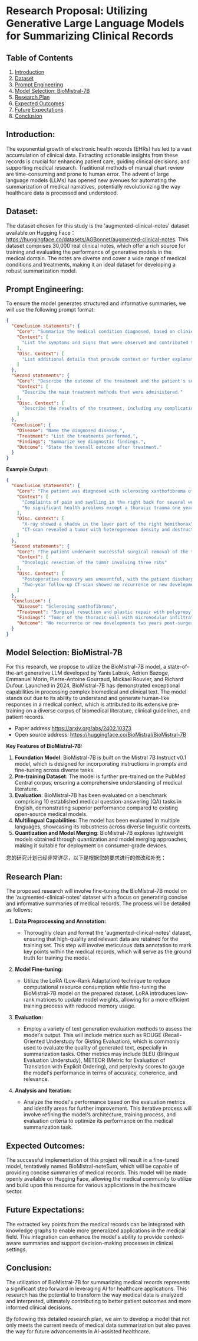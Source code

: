 # Research Proposal: Utilizing Generative Large Language Models for Summarizing Clinical Records

## Table of Contents

1. [Introduction](#introduction)
2. [Dataset](#dataset)
3. [Prompt Engineering](#prompt-engineering)
4. [Model Selection: BioMistral-7B](#model-selection)
5. [Research Plan](#research-plan)
6. [Expected Outcomes](#expected-outcomes)
7. [Future Expectations](#future-expectations)
8. [Conclusion](#conclusion)

## Introduction:
The exponential growth of electronic health records (EHRs) has led to a vast accumulation of clinical data. Extracting actionable insights from these records is crucial for enhancing patient care, guiding clinical decisions, and supporting medical research. Traditional methods of manual chart review are time-consuming and prone to human error. The advent of large language models (LLMs) has opened new avenues for automating the summarization of medical narratives, potentially revolutionizing the way healthcare data is processed and understood.

## Dataset:
The dataset chosen for this study is the 'augmented-clinical-notes' dataset available on Hugging Face：https://huggingface.co/datasets/AGBonnet/augmented-clinical-notes. This dataset comprises 30,000 real clinical notes, which offer a rich source for training and evaluating the performance of generative models in the medical domain. The notes are diverse and cover a wide range of medical conditions and treatments, making it an ideal dataset for developing a robust summarization model.

## Prompt Engineering:
To ensure the model generates structured and informative summaries, we will use the following prompt format:

```json
{
  "Conclusion statements": {
    "Core": "Summarize the medical condition diagnosed, based on clinical findings and diagnostic tests.",
    "Context": [
      "List the symptoms and signs that were observed and contributed to the diagnosis."
    ],
    "Disc. Context": [
      "List additional details that provide context or further explanation of the diagnosis."
    ]
  },
  "Second statements": {
    "Core": "Describe the outcome of the treatment and the patient's subsequent health status.",
    "Context": [
      "Describe the main treatment methods that were administered."
    ],
    "Disc. Context": [
      "Describe the results of the treatment, including any complications or improvements."
    ]
  },
  "Conclusion": {
    "Disease": "Name the diagnosed disease.",
    "Treatment": "List the treatments performed.",
    "Findings": "Summarize key diagnostic findings.",
    "Outcome": "State the overall outcome after treatment."
  }
}
```

**Example Output:**
```json
{
  "Conclusion statements": {
    "Core": "The patient was diagnosed with sclerosing xanthofibroma of the thoracic wall, a benign tumor with distinct clinical and radiological features.",
    "Context": [
      "Complaints of pain and swelling in the right back for several weeks",
      "No significant health problems except a thoracic trauma one year prior"
    ],
    "Disc. Context": [
      "X-ray showed a shadow in the lower part of the right hemithorax",
      "CT-scan revealed a tumor with heterogeneous density and destruction of the 9th rib"
    ]
  },
  "Second statements": {
    "Core": "The patient underwent successful surgical removal of the tumor and showed no signs of recurrence two years post-surgery.",
    "Context": [
      "Oncologic resection of the tumor involving three ribs"
    ],
    "Disc. Context": [
      "Postoperative recovery was uneventful, with the patient discharged in good condition",
      "Two-year follow-up CT-scan showed no recurrence or new developments"
    ]
  },
  "Conclusion": {
    "Disease": "Sclerosing xanthofibroma",
    "Treatment": "Surgical resection and plastic repair with polypropylene mesh",
    "Findings": "Tumor of the thoracic wall with micronodular infiltrations in both lungs",
    "Outcome": "No recurrence or new developments two years post-surgery, patient returned to work one month after surgery"
  }
}
```

## Model Selection: BioMistral-7B
For this research, we propose to utilize the BioMistral-7B model, a state-of-the-art generative LLM developed by Yanis Labrak, Adrien Bazoge, Emmanuel Morin, Pierre-Antoine Gourraud, Mickael Rouvier, and Richard Dufour. Launched in 2024, BioMistral-7B has demonstrated exceptional capabilities in processing complex biomedical and clinical text. The model stands out due to its ability to understand and generate human-like responses in a medical context, which is attributed to its extensive pre-training on a diverse corpus of biomedical literature, clinical guidelines, and patient records.  
- Paper address:https://arxiv.org/abs/2402.10373
- Open source address: https://huggingface.co/BioMistral/BioMistral-7B

**Key Features of BioMistral-7B:**
1. **Foundation Model**: BioMistral-7B is built on the Mistral 7B Instruct v0.1 model, which is designed for incorporating instructions in prompts and fine-tuning across diverse tasks.
2. **Pre-training Dataset**: The model is further pre-trained on the PubMed Central corpus, ensuring a comprehensive understanding of medical literature.
3. **Evaluation**: BioMistral-7B has been evaluated on a benchmark comprising 10 established medical question-answering (QA) tasks in English, demonstrating superior performance compared to existing open-source medical models.
4. **Multilingual Capabilities**: The model has been evaluated in multiple languages, showcasing its robustness across diverse linguistic contexts.
5. **Quantization and Model Merging**: BioMistral-7B explores lightweight models obtained through quantization and model merging approaches, making it suitable for deployment on consumer-grade devices.

您的研究计划已经非常详尽，以下是根据您的要求进行的修改和补充：

## Research Plan:
The proposed research will involve fine-tuning the BioMistral-7B model on the 'augmented-clinical-notes' dataset with a focus on generating concise and informative summaries of medical records. The process will be detailed as follows:

1. **Data Preprocessing and Annotation:**
   - Thoroughly clean and format the 'augmented-clinical-notes' dataset, ensuring that high-quality and relevant data are retained for the training set. This step will involve meticulous data annotation to mark key points within the medical records, which will serve as the ground truth for training the model.

2. **Model Fine-tuning:**
   - Utilize the LoRA (Low-Rank Adaptation) technique to reduce computational resource consumption while fine-tuning the BioMistral-7B model on the prepared dataset. LoRA introduces low-rank matrices to update model weights, allowing for a more efficient training process with reduced memory usage.

3. **Evaluation:**
   - Employ a variety of text generation evaluation methods to assess the model's output. This will include metrics such as ROUGE (Recall-Oriented Understudy for Gisting Evaluation), which is commonly used to evaluate the quality of generated text, especially in summarization tasks. Other metrics may include BLEU (Bilingual Evaluation Understudy), METEOR (Metric for Evaluation of Translation with Explicit Ordering), and perplexity scores to gauge the model's performance in terms of accuracy, coherence, and relevance.

4. **Analysis and Iteration:**
   - Analyze the model's performance based on the evaluation metrics and identify areas for further improvement. This iterative process will involve refining the model's architecture, training process, and evaluation criteria to optimize its performance on the medical summarization task.

## Expected Outcomes:
The successful implementation of this project will result in a fine-tuned model, tentatively named BioMistral-noteSum, which will be capable of providing concise summaries of medical records. This model will be made openly available on Hugging Face, allowing the medical community to utilize and build upon this resource for various applications in the healthcare sector.

## Future Expectations:
The extracted key points from the medical records can be integrated with knowledge graphs to enable more generalized applications in the medical field. This integration can enhance the model's ability to provide context-aware summaries and support decision-making processes in clinical settings.

## Conclusion:
The utilization of BioMistral-7B for summarizing medical records represents a significant step forward in leveraging AI for healthcare applications. This research has the potential to transform the way medical data is analyzed and interpreted, ultimately contributing to better patient outcomes and more informed clinical decisions.

By following this detailed research plan, we aim to develop a model that not only meets the current needs of medical data summarization but also paves the way for future advancements in AI-assisted healthcare. 

